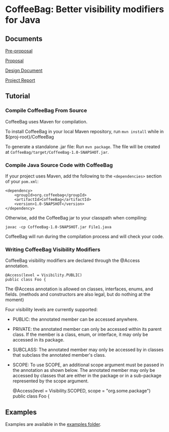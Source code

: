 # CoffeeBag: Better visibility modifiers for Java #

## Documents ##

[Pre-proposal](https://docs.google.com/document/d/1VbdeT52qQ6Lc27SXGpw_SCbBUz5aExhsh9eNKjL32RE/edit?usp=sharing)

[Proposal](https://docs.google.com/document/d/1M12hD6MdgVvwwoywW_ghVS-D0cci7WS2AN9XKKLX604/edit?usp=sharing)

[Design Document](https://docs.google.com/document/d/1jgYfXWYt1QIQuDhg2gwF4q13cHTlYnNsELAJd7IUf6E/edit?usp=sharing)

[Project Report](https://docs.google.com/document/d/1qFW4KRdD5IEZ9t9j3Z7XdpyMS7NVKR9nrZcZWHj91-M/edit?usp=sharing)

## Tutorial ##

### Compile CoffeeBag From Source ###

CoffeeBag uses Maven for compilation.

To install CoffeeBag in your local Maven repository, run `mvn install` while in
${proj-root}/CoffeeBag

To generate a standalone .jar file: Run `mvn package`. The file will be created
at `CoffeeBag/target/CoffeeBag-1.0-SNAPSHOT.jar`.

### Compile Java Source Code with CoffeeBag ###

If your project uses Maven, add the following to the `<dependencies>` section
of your `pom.xml`:


    <dependency>
    	<groupId>org.coffeebag</groupId>
    	<artifactId>CoffeeBag</artifactId>
    	<version>1.0-SNAPSHOT</version>
    </dependency>

Otherwise, add the CoffeeBag jar to your classpath when compiling:

	javac -cp CoffeeBag-1.0-SNAPSHOT.jar File1.java

CoffeeBag will run during the compilation process and will check your code.

### Writing CoffeeBag Visibility Modifiers ###

CoffeeBag visibility modifiers are declared through the @Access annotation.

    @Access(level = Visibility.PUBLIC)
    public class Foo {

The @Access annotation is allowed on classes, interfaces, enums, and fields.
(methods and constructors are also legal, but do nothing at the moment)

Four visibility levels are currently supported:
- PUBLIC: the annotated member can be accessed anywhere.
- PRIVATE: the annotated member can only be accessed within its parent class.
    If the member is a class, enum, or interface, it may only be accessed in
    its package.
- SUBCLASS: The annotated member may only be accessed by in classes that subclass
    the annotated member's class.
- SCOPE: To use SCOPE, an additional scope argument must be passed in the
    annotation as shown below. The annotated member may only be accessed by
    classes that are either in the package or in a sub-package represented by the
    scope argument.


    @Access(level = Visibility.SCOPED, scope = "org.some.package")
    public class Foo {

## Examples ##

Examples are available in the [examples folder](Examples).
